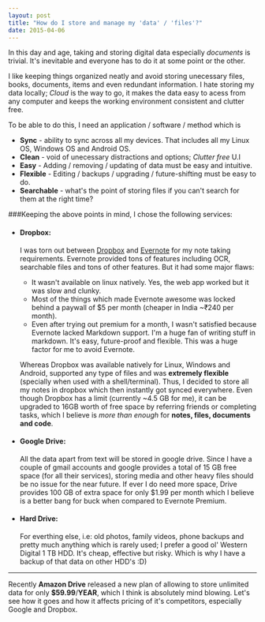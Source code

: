 ```yaml
---
layout: post
title: "How do I store and manage my 'data' / 'files'?"
date: 2015-04-06
---
```


In this day and age, taking and storing digital data especially *documents* is trivial. It's inevitable and everyone has to do it at some point or the other.

I like keeping things organized neatly and avoid storing unecessary files, books, documents, items and even redundant information. I hate storing my data locally; *Cloud* is the way to go, it makes the data easy to acess from any computer and keeps the working environment consistent and clutter free. 

To be able to do this, I need an application / software / method which is

* **Sync** - ability to sync across all my devices. That includes all my Linux OS, Windows OS and Android OS.
* **Clean** - void of unecessary distractions and options; *Clutter free* U.I
* **Easy** - Adding / removing / updating of data must be easy and intuitive.
* **Flexible** - Editing / backups / upgrading / future-shifting must be easy to do. 
* **Searchable** - what's the point of storing files if you can't search for them at the right time?

###Keeping the above points in mind, I chose the following services:

* #### Dropbox:

	I was torn out between [Dropbox](https://dropbox.com) and [Evernote](https://evernote.com) for my note taking requirements. 
	Evernote provided tons of features including OCR, searchable files and tons of other features. But it had some major flaws:

	* It wasn't available on linux natively. Yes, the web app worked but it was slow and clunky. 
	* Most of the things which made Evernote awesome was locked behind a paywall of $5 per month (cheaper in India ~₹240 per month).
	* Even after trying out premium for a month, I wasn't satisfied because Evernote lacked Markdown support. I'm a huge fan of writing stuff in markdown. It's easy, future-proof and flexible. This was a huge factor for me to avoid Evernote.

	Whereas Dropbox was available natively for Linux, Windows and Android, supported any type of files and was **extremely flexible** (specially when used with a shell/terminal). Thus, I decided to store all my notes in dropbox which then instantly got synced everywhere. Even though Dropbox has a limit (currently ~4.5 GB for me), it can be upgraded to 16GB worth of free space by referring friends or completing tasks, which I believe is *more than enough* for **notes, files, documents and code**.

* #### Google Drive:

	All the data apart from text will be stored in google drive. Since I have a couple of gmail accounts and google provides a total of 15 GB free space (for all their services), storing media and other heavy files should be no issue for the near future. If ever I do need more space, Drive provides 100 GB of extra space for only $1.99 per month which I believe is a better bang for buck when compared to Evernote Premium.

* #### Hard Drive:

	For everthing else, i.e: old photos, family videos, phone backups and pretty much anything which is rarely used; I prefer a good ol' Western Digital 1 TB HDD. It's cheap, effective but risky. Which is why I have a backup of that data on other HDD's :D)

****

Recently **Amazon Drive** released a new plan of allowing to store unlimited data for only **$59.99**/**YEAR**, which I think is absolutely mind blowing. Let's see how it goes and how it affects pricing of it's competitors, especially Google and Dropbox.



